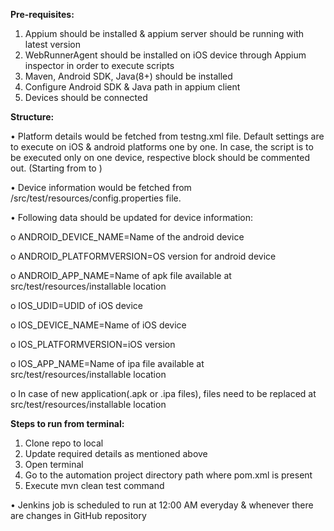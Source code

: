 **Pre-requisites:**
1. Appium should be installed & appium server should be running with latest version
2. WebRunnerAgent should be installed on iOS device through Appium inspector in order to execute scripts
3. Maven, Android SDK, Java(8+) should be installed
4. Configure Android SDK & Java path in appium client
5. Devices should be connected

**Structure:**

•	Platform details would be fetched from testng.xml file. Default settings are to execute on iOS & android platforms one by one. In case, the script is to be executed only on one device, respective block should be commented out. (Starting from <test> to </test>)

•	Device information would be fetched from /src/test/resources/config.properties file.


•	Following data should be updated for device information:

o	ANDROID_DEVICE_NAME=Name of the android device

o	ANDROID_PLATFORMVERSION=OS version for android device

o	ANDROID_APP_NAME=Name of apk file available at src/test/resources/installable location

o	IOS_UDID=UDID of iOS device

o	IOS_DEVICE_NAME=Name of iOS device

o	IOS_PLATFORMVERSION=iOS version

o	IOS_APP_NAME=Name of ipa file available at src/test/resources/installable location

o	In case of new application(.apk or .ipa files), files need to be replaced at src/test/resources/installable location


**Steps to run from terminal:**
1. Clone repo to local
2. Update required details as mentioned above
3. Open terminal
4. Go to the automation project directory path where pom.xml is present
5. Execute mvn clean test command

•	Jenkins job is scheduled to run at 12:00 AM everyday & whenever there are changes in GitHub repository

